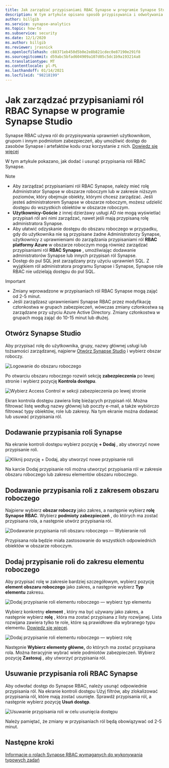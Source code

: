 ```yaml
---
title: Jak zarządzać przypisaniami RBAC Synapse w programie Synapse Studio
description: W tym artykule opisano sposób przypisywania i odwoływania ról RBAC Synapse do podmiotów zabezpieczeń usługi AAD
author: billgib
ms.service: synapse-analytics
ms.topic: how-to
ms.subservice: security
ms.date: 12/1/2020
ms.author: billgib
ms.reviewer: jrasnick
ms.openlocfilehash: c88371eb450d5b0e2e8b821cdec0e87190e291f8
ms.sourcegitcommit: d59abc5bfad604909a107d05c5dc1b9a193214a8
ms.translationtype: MT
ms.contentlocale: pl-PL
ms.lasthandoff: 01/14/2021
ms.locfileid: "98218199"
---
```

# <a name="how-to-manage-synapse-rbac-role-assignments-in-synapse-studio"></a>Jak zarządzać przypisaniami ról RBAC Synapse w programie Synapse Studio

Synapse RBAC używa ról do przypisywania uprawnień użytkownikom, grupom i innym podmiotom zabezpieczeń, aby umożliwić dostęp do zasobów Synapse i artefaktów kodu oraz korzystanie z nich.  [Dowiedz się więcej](./synapse-workspace-synapse-rbac.md)

W tym artykule pokazano, jak dodać i usunąć przypisania roli RBAC Synapse.

>[!Note]
>- Aby zarządzać przypisaniami ról RBAC Synapse, należy mieć rolę Administrator Synapse w obszarze roboczym lub w zakresie niższym poziomów, który obejmuje obiekty, którymi chcesz zarządzać. Jeśli jesteś administratorem Synapse w obszarze roboczym, możesz udzielić dostępu do wszystkich obiektów w obszarze roboczym. 
>- **Użytkownicy-Goście** z innej dzierżawy usługi AD nie mogą wyświetlać przypisań ról ani nimi zarządzać, nawet jeśli mają przypisaną rolę administratora Synapse.
>- Aby ułatwić odzyskanie dostępu do obszaru roboczego w przypadku, gdy do użytkownika nie są przypisane żadne Administratorzy Synapse, użytkownicy z uprawnieniami do zarządzania przypisaniami ról **RBAC platformy Azure** w obszarze roboczym mogą również zarządzać przypisaniami ról **RBAC Synapse** , umożliwiając dodawanie administratorów Synapse lub innych przypisań ról Synapse.
>- Dostęp do pul SQL jest zarządzany przy użyciu uprawnień SQL.  Z wyjątkiem ról administratora programu Synapse i Synapse, Synapse role RBAC nie udzielają dostępu do pul SQL.

>[!important]
>- Zmiany wprowadzone w przypisaniach ról RBAC Synapse mogą zająć od 2-5 minut. 
>- Jeśli zarządzasz uprawnieniami Synapse RBAC przez modyfikację członkostwa w grupach zabezpieczeń, wówczas zmiany członkostwa są zarządzane przy użyciu Azure Active Directory.  Zmiany członkostwa w grupach mogą zająć do 10-15 minut lub dłużej.

## <a name="open-synapse-studio"></a>Otwórz Synapse Studio  

Aby przypisać rolę do użytkownika, grupy, nazwy głównej usługi lub tożsamości zarządzanej, najpierw [Otwórz Synapse Studio](https://web.azuresynapse.net/) i wybierz obszar roboczy. 

![Logowanie do obszaru roboczego](./media/common/login-workspace.png) 
 
 Po otwarciu obszaru roboczego rozwiń sekcję **zabezpieczenia** po lewej stronie i wybierz pozycję **Kontrola dostępu**. 

 ![Wybierz Access Control w sekcji zabezpieczenia po lewej stronie](./media/how-to-manage-synapse-rbac-role-assignments/left-nav-security-access-control.png)

Ekran kontrola dostępu zawiera listę bieżących przypisań ról.  Można filtrować listę według nazwy głównej lub poczty e-mail, a także wybiórczo filtrować typy obiektów, role lub zakresy. Na tym ekranie można dodawać lub usuwać przypisania ról.  

## <a name="add-a-synapse-role-assignment"></a>Dodawanie przypisania roli Synapse

Na ekranie kontroli dostępu wybierz pozycję **+ Dodaj** , aby utworzyć nowe przypisanie roli.

![Kliknij pozycję + Dodaj, aby utworzyć nowe przypisanie roli](./media/how-to-manage-synapse-rbac-role-assignments/access-control-add.png)

Na karcie Dodaj przypisanie roli można utworzyć przypisania ról w zakresie obszaru roboczego lub zakresu elementów obszaru roboczego. 

## <a name="add-workspace-scoped-role-assignment"></a>Dodawanie przypisania roli z zakresem obszaru roboczego

Najpierw wybierz **obszar roboczy** jako zakres, a następnie wybierz **rolę Synapse RBAC**.  Wybierz **podmioty zabezpieczeń** , do których ma zostać przypisana rola, a następnie utwórz przypisania ról. 

![Dodawanie przypisania roli obszaru roboczego — Wybieranie roli](./media/how-to-manage-synapse-rbac-role-assignments/access-control-workspace-role-assignment.png) 

Przypisana rola będzie miała zastosowanie do wszystkich odpowiednich obiektów w obszarze roboczym.

## <a name="add-workspace-item-scoped-role-assignment"></a>Dodaj przypisanie roli do zakresu elementu roboczego

Aby przypisać rolę w zakresie bardziej szczegółowym, wybierz pozycję **element obszaru roboczego** jako zakres, a następnie wybierz **Typ elementu** zakresu.       

![Dodaj przypisanie roli elementu roboczego — wybierz typ elementu](./media/how-to-manage-synapse-rbac-role-assignments/access-control-add-workspace-item-assignment-select-item-type.png) 

Wybierz konkretny **element** , który ma być używany jako zakres, a następnie wybierz **rolę** , która ma zostać przypisana z listy rozwijanej.  Lista rozwijana zawiera tylko te role, które są prawidłowe dla wybranego typu elementu. [Dowiedz się więcej](./synapse-workspace-synapse-rbac.md).  

![Dodaj przypisanie roli elementu roboczego — wybierz rolę](./media/how-to-manage-synapse-rbac-role-assignments/access-control-add-workspace-item-assignment-select-role.png) 
 
Następnie **Wybierz elementy główne,** do których ma zostać przypisana rola.  Można iteracyjnie wybrać wiele podmiotów zabezpieczeń.  Wybierz pozycję **Zastosuj** , aby utworzyć przypisania ról.

## <a name="remove-a-synapse-rbac-role-assignment"></a>Usuwanie przypisania roli RBAC Synapse

Aby odwołać dostęp do Synapse RBAC, należy usunąć odpowiednie przypisania ról.  Na ekranie kontroli dostępu Użyj filtrów, aby zlokalizować przypisania ról, które mają zostać usunięte.  Sprawdź przypisania ról, a następnie wybierz pozycję **Usuń dostęp**.   

![Usuwanie przypisania roli w celu usunięcia dostępu](./media/how-to-manage-synapse-rbac-role-assignments/access-control-remove-access.png)

Należy pamiętać, że zmiany w przypisaniach ról będą obowiązywać od 2-5 minut.   

## <a name="next-steps"></a>Następne kroki

[Informacje o rolach Synapse RBAC wymaganych do wykonywania typowych zadań](./synapse-workspace-understand-what-role-you-need.md)